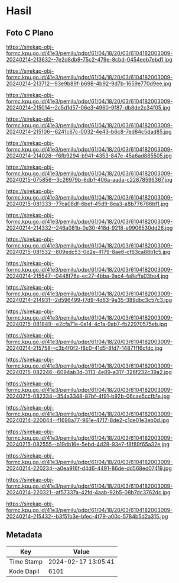 # Hasil

## Foto C Plano

https://sirekap-obj-formc.kpu.go.id/41e3/pemilu/pdpr/61/04/18/20/03/6104182003009-20240214-213632--7e2d8db9-75c2-479e-8cbd-0454eeb7ebd1.jpg

https://sirekap-obj-formc.kpu.go.id/41e3/pemilu/pdpr/61/04/18/20/03/6104182003009-20240214-213712--93e9b89f-b698-4b92-9d7b-1659e770d9ee.jpg

https://sirekap-obj-formc.kpu.go.id/41e3/pemilu/pdpr/61/04/18/20/03/6104182003009-20240214-215014--2c5d1d57-06e3-4960-9f87-db8de2c34f05.jpg

https://sirekap-obj-formc.kpu.go.id/41e3/pemilu/pdpr/61/04/18/20/03/6104182003009-20240214-215106--6241c67c-0032-4e43-b6c8-7ed84c5dad85.jpg

https://sirekap-obj-formc.kpu.go.id/41e3/pemilu/pdpr/61/04/18/20/03/6104182003009-20240214-214028--f6fb9294-b941-4353-847e-45a6ad885505.jpg

https://sirekap-obj-formc.kpu.go.id/41e3/pemilu/pdpr/61/04/18/20/03/6104182003009-20240215-075856--3c26979b-6db1-406a-aada-c22878596367.jpg

https://sirekap-obj-formc.kpu.go.id/41e3/pemilu/pdpr/61/04/18/20/03/6104182003009-20240215-081333--77ca08df-6bef-45d9-8ea3-a8b776786bf1.jpg

https://sirekap-obj-formc.kpu.go.id/41e3/pemilu/pdpr/61/04/18/20/03/6104182003009-20240214-214332--246a081b-0e30-418d-9218-e9906530dd26.jpg

https://sirekap-obj-formc.kpu.go.id/41e3/pemilu/pdpr/61/04/18/20/03/6104182003009-20240215-081532--809edc53-0d2e-4179-8ae6-cf63ca88b1c5.jpg

https://sirekap-obj-formc.kpu.go.id/41e3/pemilu/pdpr/61/04/18/20/03/6104182003009-20240214-215547--0448f76e-ec27-4bba-9ac4-fa8effa03be4.jpg

https://sirekap-obj-formc.kpu.go.id/41e3/pemilu/pdpr/61/04/18/20/03/6104182003009-20240214-214931--2d596499-f7d9-4d63-9e35-389dbc3c57c3.jpg

https://sirekap-obj-formc.kpu.go.id/41e3/pemilu/pdpr/61/04/18/20/03/6104182003009-20240215-081849--e2cfa71e-0a14-4c1a-9ab7-fb22970575eb.jpg

https://sirekap-obj-formc.kpu.go.id/41e3/pemilu/pdpr/61/04/18/20/03/6104182003009-20240214-215758--c3b4f0f2-f8c0-41d5-8fd7-14871f16cfdc.jpg

https://sirekap-obj-formc.kpu.go.id/41e3/pemilu/pdpr/61/04/18/20/03/6104182003009-20240215-082246--6094ab3d-3113-4e89-a317-326f232c39a2.jpg

https://sirekap-obj-formc.kpu.go.id/41e3/pemilu/pdpr/61/04/18/20/03/6104182003009-20240215-082334--354a3348-87bf-4f91-b92b-06cae5ccfb1e.jpg

https://sirekap-obj-formc.kpu.go.id/41e3/pemilu/pdpr/61/04/18/20/03/6104182003009-20240214-220044--f1698a77-961e-4717-8de2-c1de01e3eb0d.jpg

https://sirekap-obj-formc.kpu.go.id/41e3/pemilu/pdpr/61/04/18/20/03/6104182003009-20240215-082555--b19db16e-5ebd-4d28-93e7-f8f89f65a32e.jpg

https://sirekap-obj-formc.kpu.go.id/41e3/pemilu/pdpr/61/04/18/20/03/6104182003009-20240214-220234--a0ea916f-d4d6-4491-86de-dd568ed07419.jpg

https://sirekap-obj-formc.kpu.go.id/41e3/pemilu/pdpr/61/04/18/20/03/6104182003009-20240214-220321--af57337a-42fd-4aab-92b5-08b7dc3762dc.jpg

https://sirekap-obj-formc.kpu.go.id/41e3/pemilu/pdpr/61/04/18/20/03/6104182003009-20240214-215432--b3f51b3e-bfec-4f79-a00c-5784b5d2a315.jpg


## Metadata

| Key        | Value               |
| ---------- | ------------------- |
| Time Stamp | 2024-02-17 13:05:41 |
| Kode Dapil | 6101                |



